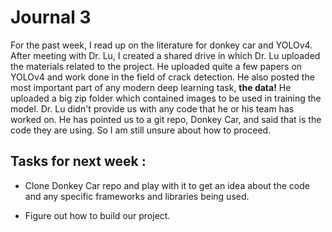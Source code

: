 # Journal 3

For the past week, I read up on the literature for donkey car 
and YOLOv4. After meeting with Dr. Lu, I created a shared drive 
in which Dr. Lu uploaded the materials related to the project. 
He uploaded quite a few papers on YOLOv4 and work done in the 
field of crack detection. He also posted the most important part 
of any modern deep learning task, **the data!** He uploaded a big 
zip folder which contained images to be used in training the model.
Dr. Lu didn't provide us with any code that he or his team has worked 
on. He has pointed us to a git repo, Donkey Car, and said that is the 
code they are using. So I am still unsure about how to proceed. 

## Tasks for next week :

- Clone Donkey Car repo and play with it to get an idea about the code 
  and any specific frameworks and libraries being used. 

- Figure out how to build our project.  

